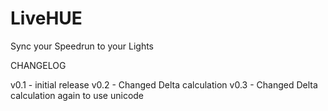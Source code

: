 # LiveHUE
 Sync your Speedrun to your Lights

 CHANGELOG

 v0.1 - initial release
 v0.2 - Changed Delta calculation
 v0.3 - Changed Delta calculation again to use unicode